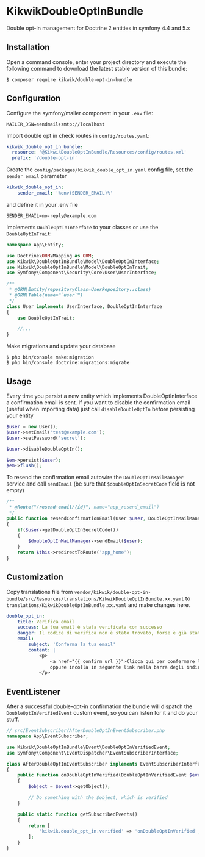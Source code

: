 KikwikDoubleOptInBundle
=======================

Double opt-in management for Doctrine 2 entities in symfony 4.4 and 5.x


Installation
------------

Open a command console, enter your project directory and execute the
following command to download the latest stable version of this bundle:

```console
$ composer require kikwik/double-opt-in-bundle
```

Configuration
-------------

Configure the symfony/mailer component in your `.env` file:

```dotenv
MAILER_DSN=sendmail+smtp://localhost
```

Import double opt in check routes in `config/routes.yaml`:

```yaml
kikwik_double_opt_in_bundle:
  resource: '@KikwikDoubleOptInBundle/Resources/config/routes.xml'
  prefix: '/double-opt-in'
```

Create the `config/packages/kikwik_double_opt_in.yaml` config file, set the `sender_email` parameter

```yaml
kikwik_double_opt_in:
    sender_email: '%env(SENDER_EMAIL)%'
```

and define it in your .env file

```dotenv
SENDER_EMAIL=no-reply@example.com
```

Implements `DoubleOptInInterface` to your classes or use the `DoubleOptInTrait`:

```php
namespace App\Entity;

use Doctrine\ORM\Mapping as ORM;
use Kikwik\DoubleOptInBundle\Model\DoubleOptInInterface;
use Kikwik\DoubleOptInBundle\Model\DoubleOptInTrait;
use Symfony\Component\Security\Core\User\UserInterface;

/**
 * @ORM\Entity(repositoryClass=UserRepository::class)
 * @ORM\Table(name="`user`")
 */
class User implements UserInterface, DoubleOptInInterface
{
    use DoubleOptInTrait;

    //...
}
```

Make migrations and update your database

```console
$ php bin/console make:migration
$ php bin/console doctrine:migrations:migrate
```

Usage
-----

Every time you persist a new entity which implements DoubleOptInInterface a confirmation email is sent.
If you want to disable the confirmation email (useful when importing data) just call `disableDoubleOptIn` before persisting your entity

```php
$user = new User();
$user->setEmail('test@example.com');
$user->setPassword('secret');

$user->disableDoubleOptIn();

$em->persist($user);
$em->flush();
```

To resend the confirmation email autowire the `DoubleOptInMailManager` service and call `sendEmail` (be sure that `$doubleOptInSecretCode` field is not empty)

```php
/**
 * @Route("/resend-email/{id}", name="app_resend_email")
 */
public function resendConfirmationEmail(User $user, DoubleOptInMailManager $doubleOptInMailManager)
{
    if($user->getDoubleOptInSecretCode())
    {
        $doubleOptInMailManager->sendEmail($user);
    }
    return $this->redirectToRoute('app_home');
}
```

Customization
-------------

Copy translations file from `vendor/kikwik/double-opt-in-bundle/src/Resources/translations/KikwikDoubleOptInBundle.xx.yaml`
to `translations/KikwikDoubleOptInBundle.xx.yaml` and make changes here.

```yaml
double_opt_in:
    title: Verifica email
    success: La tua email è stata verificata con successo
    danger: Il codice di verifica non è stato trovato, forse è già stato usato?
    email:
        subject: 'Conferma la tua email'
        content: |
            <p>
                <a href="{{ confirm_url }}">Clicca qui per confermare la tua email</a><br/>
                oppure incolla in seguente link nella barra degli indirizzi del browser: <br/>{{ confirm_url }}
            </p>
```


EventListener
-------------

After a successful double-opt-in confirmation the bundle will dispatch the `DoubleOptInVerifiedEvent` custom event, 
so you can listen for it and do your stuff.

```php
// src/EventSubscriber/AfterDoubleOptInEventSubscriber.php
namespace App\EventSubscriber;

use Kikwik\DoubleOptInBundle\Event\DoubleOptInVerifiedEvent;
use Symfony\Component\EventDispatcher\EventSubscriberInterface;

class AfterDoubleOptInEventSubscriber implements EventSubscriberInterface
{
    public function onDoubleOptInVerified(DoubleOptInVerifiedEvent $event)
    {
        $object = $event->getObject();

        // Do something with the $object, which is verified
    }

    public static function getSubscribedEvents()
    {
        return [
            'kikwik.double_opt_in.verified' => 'onDoubleOptInVerified',
        ];
    }
}
```
